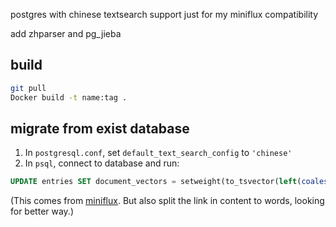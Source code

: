 postgres with chinese textsearch support just for my miniflux compatibility

add zhparser and pg_jieba

## build

```bash
git pull
Docker build -t name:tag .
```

## migrate from exist database

1. In `postgresql.conf`, set `default_text_search_config` to `'chinese'`
2. In `psql`, connect to database and run:
   
```sql
UPDATE entries SET document_vectors = setweight(to_tsvector(left(coalesce(title, ''), 500000)), 'A') || setweight(to_tsvector(left(coalesce(content, ''), 500000)), 'B');
```
(This comes from [miniflux](https://github.com/miniflux/v2/blob/5c4df786deae53039e3820ad9d612f35b7c9bc91/internal/storage/entry.go#L81). But also split the link in content to words, looking for better way.)
